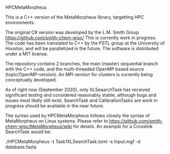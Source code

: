 HPCMetaMorpheus

This is a C++ version of the MetaMorpheus library, targetting HPC environments. 

The original C# version was developed by the L.M. Smith Group https://github.com/smith-chem-wisc/
This is currently work in progress. The code has been translated to C++ by the PSTL group at the University of Houston, 
and will be parallelized in the future. The software is distributed under a MIT license.

The repository contains 2 branches, the main (master) sequential branch with the C++ code, and the multi-threaded OpenMP based source (topic/OpenMP-version). 
An MPI version for clusters is currently being conceptually developed.

As of right now (September 2020), only XLSeaarchTask has received significant testing and considered reasonably stable, although bugs and issues most likely still exist. 
SearchTask and CalibrationTasks are work in progress should be available in the near future.

The syntax used by HPCMetaMorpheus follows closely the syntax of MetaMorpheus on Linux systems. Please refer to https://github.com/smith-chem-wisc/MetaMorpheus/wiki for details. An example for a Crosslink SearchTask would be:

./HPCMetaMorpheus -t Task1XLSearchTask.toml -s Input.mgf -d database.fasta
